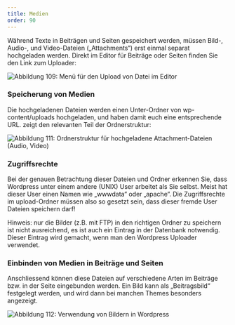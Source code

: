 ```yaml
---
title: Medien
order: 90
---
```


Während Texte in Beiträgen und Seiten gespeichert werden, müssen Bild-, Audio-, und Video-Dateien („Attachments“) erst einmal separat hochgeladen werden. Direkt im Editor für Beiträge oder Seiten finden Sie den Link zum Uploader:

![Abbildung 109: Menü für den Upload von Datei im Editor](/images/wordpress-media-upload.png)


### Speicherung von Medien

Die hochgeladenen Dateien werden einen Unter-Ordner von wp-content/uploads hochgeladen, und haben damit euch eine entsprechende URL.  zeigt den relevanten Teil der Ordnerstruktur:


![Abbildung 111: Ordnerstruktur für hochgeladene Attachment-Dateien (Audio, Video)](/images/wordpress-uploads.png)

### Zugriffsrechte

Bei der genauen Betrachtung dieser Dateien und Ordner erkennen Sie, dass Wordpress unter einem andere (UNIX) User arbeitet als Sie selbst. Meist hat dieser User einen Namen wie „wwwdata“ oder „apache“. Die Zugriffsrechte im upload-Ordner müssen also so gesetzt sein, dass dieser fremde User Dateien speichern darf!

Hinweis: nur die Bilder (z.B. mit FTP) in den richtigen Ordner zu speichern ist nicht ausreichend, es ist auch ein Eintrag in der Datenbank notwendig.  Dieser Eintrag wird gemacht, wenn man den Wordpress Uploader verwendet.

### Einbinden von Medien in Beiträge und Seiten

Anschliessend können diese Dateien auf verschiedene Arten im Beiträge bzw. in der Seite eingebunden werden. Ein Bild kann als „Beitragsbild“ festgelegt werden, und wird dann bei manchen Themes besonders angezeigt.


![Abbildung 112: Verwendung von Bildern in Wordpress](/images/wordpress-bild-einfuegen.png)


